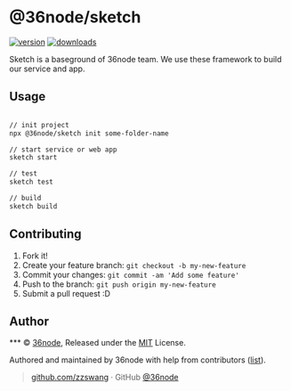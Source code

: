 # @36node/sketch

[![version][0]][1] [![downloads][2]][3]

Sketch is a baseground of 36node team. We use these framework to build our service and app.

## Usage

```sh

// init project
npx @36node/sketch init some-folder-name

// start service or web app
sketch start

// test
sketch test

// build
sketch build
```

## Contributing

1. Fork it!
2. Create your feature branch: `git checkout -b my-new-feature`
3. Commit your changes: `git commit -am 'Add some feature'`
4. Push to the branch: `git push origin my-new-feature`
5. Submit a pull request :D

## Author

\*\*\* © [36node](https://github.com/36node), Released under the [MIT](./LICENSE) License.

Authored and maintained by 36node with help from contributors ([list](https://github.com/36node/contributors)).

> [github.com/zzswang](https://github.com/zzswang) · GitHub [@36node](https://github.com/36node)

[0]: https://img.shields.io/npm/v/@36node/sketch.svg?style=flat-square
[1]: https://npmjs.org/package/@36node/sketch
[2]: https://img.shields.io/npm/dm/@36node/sketch.svg?style=flat-square
[3]: https://npmjs.org/package/@36node/sketch

